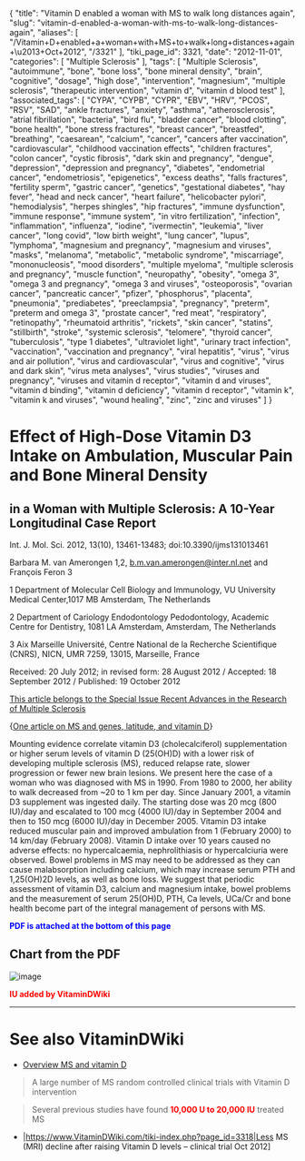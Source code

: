 {
    "title": "Vitamin D enabled a woman with MS to walk long distances again",
    "slug": "vitamin-d-enabled-a-woman-with-ms-to-walk-long-distances-again",
    "aliases": [
        "/Vitamin+D+enabled+a+woman+with+MS+to+walk+long+distances+again+\u2013+Oct+2012",
        "/3321"
    ],
    "tiki_page_id": 3321,
    "date": "2012-11-01",
    "categories": [
        "Multiple Sclerosis"
    ],
    "tags": [
        "Multiple Sclerosis",
        "autoimmune",
        "bone",
        "bone loss",
        "bone mineral density",
        "brain",
        "cognitive",
        "dosage",
        "high dose",
        "intervention",
        "magnesium",
        "multiple sclerosis",
        "therapeutic intervention",
        "vitamin d",
        "vitamin d blood test"
    ],
    "associated_tags": [
        "CYPA",
        "CYPB",
        "CYPR",
        "EBV",
        "HRV",
        "PCOS",
        "RSV",
        "SAD",
        "ankle fractures",
        "anxiety",
        "asthma",
        "atherosclerosis",
        "atrial fibrillation",
        "bacteria",
        "bird flu",
        "bladder cancer",
        "blood clotting",
        "bone health",
        "bone stress fractures",
        "breast cancer",
        "breastfed",
        "breathing",
        "caesarean",
        "calcium",
        "cancer",
        "cancers after vaccination",
        "cardiovascular",
        "childhood vaccination effects",
        "children fractures",
        "colon cancer",
        "cystic fibrosis",
        "dark skin and pregnancy",
        "dengue",
        "depression",
        "depression and pregnancy",
        "diabetes",
        "endometrial cancer",
        "endometriosis",
        "epigenetics",
        "excess deaths",
        "falls fractures",
        "fertility sperm",
        "gastric cancer",
        "genetics",
        "gestational diabetes",
        "hay fever",
        "head and neck cancer",
        "heart failure",
        "helicobacter pylori",
        "hemodialysis",
        "herpes shingles",
        "hip fractures",
        "immune dysfunction",
        "immune response",
        "immune system",
        "in vitro fertilization",
        "infection",
        "inflammation",
        "influenza",
        "iodine",
        "ivermectin",
        "leukemia",
        "liver cancer",
        "long covid",
        "low birth weight",
        "lung cancer",
        "lupus",
        "lymphoma",
        "magnesium and pregnancy",
        "magnesium and viruses",
        "masks",
        "melanoma",
        "metabolic",
        "metabolic syndrome",
        "miscarriage",
        "mononucleosis",
        "mood disorders",
        "multiple myeloma",
        "multiple sclerosis and pregnancy",
        "muscle function",
        "neuropathy",
        "obesity",
        "omega 3",
        "omega 3 and pregnancy",
        "omega 3 and viruses",
        "osteoporosis",
        "ovarian cancer",
        "pancreatic cancer",
        "pfizer",
        "phosphorus",
        "placenta",
        "pneumonia",
        "prediabetes",
        "preeclampsia",
        "pregnancy",
        "preterm",
        "preterm and omega 3",
        "prostate cancer",
        "red meat",
        "respiratory",
        "retinopathy",
        "rheumatoid arthritis",
        "rickets",
        "skin cancer",
        "statins",
        "stillbirth",
        "stroke",
        "systemic sclerosis",
        "telomere",
        "thyroid cancer",
        "tuberculosis",
        "type 1 diabetes",
        "ultraviolet light",
        "urinary tract infection",
        "vaccination",
        "vaccination and pregnancy",
        "viral hepatitis",
        "virus",
        "virus and air pollution",
        "virus and cardiovascular",
        "virus and cognitive",
        "virus and dark skin",
        "virus meta analyses",
        "virus studies",
        "viruses and pregnancy",
        "viruses and vitamin d receptor",
        "vitamin d and viruses",
        "vitamin d binding",
        "vitamin d deficiency",
        "vitamin d receptor",
        "vitamin k",
        "vitamin k and viruses",
        "wound healing",
        "zinc",
        "zinc and viruses"
    ]
}


# Effect of High-Dose Vitamin D3 Intake on Ambulation, Muscular Pain and Bone Mineral Density

## in a Woman with Multiple Sclerosis: A 10-Year Longitudinal Case Report

Int. J. Mol. Sci. 2012, 13(10), 13461-13483; doi:10.3390/ijms131013461

Barbara M. van Amerongen 1,2, b.m.van.amerongen@inter.nl.net and François Feron 3 

1 Department of Molecular Cell Biology and Immunology, VU University Medical Center,1017 MB Amsterdam, The Netherlands

2 Department of Cariology Endodontology Pedodontology, Academic Centre for Dentistry, 1081 LA Amsterdam, Amsterdam, The Netherlands

3 Aix Marseille Université, Centre National de la Recherche Scientifique (CNRS), NICN, UMR 7259, 13015, Marseille, France

Received: 20 July 2012; in revised form: 28 August 2012 / Accepted: 18 September 2012 / Published: 19 October 2012

[This article belongs to the Special Issue Recent Advances in the Research of Multiple Sclerosis](http://www.mdpi.com/journal/ijms/special_issues/multiple_sclerosis%20) 

{[One article on MS and genes, latitude, and vitamin D](http://www.mdpi.com/1422-0067/13/9/11718%20)}

Mounting evidence correlate vitamin D3 (cholecalciferol) supplementation or higher serum levels of vitamin D (25(OH)D) with a lower risk of developing multiple sclerosis (MS), reduced relapse rate, slower progression or fewer new brain lesions. We present here the case of a woman who was diagnosed with MS in 1990. From 1980 to 2000, her ability to walk decreased from ~20 to 1 km per day. Since January 2001, a vitamin D3 supplement was ingested daily. The starting dose was 20 mcg (800 IU)/day and escalated to 100 mcg (4000 IU)/day in September 2004 and then to 150 mcg (6000 IU)/day in December 2005. Vitamin D3 intake reduced muscular pain and improved ambulation from 1 (February 2000) to 14 km/day (February 2008). Vitamin D intake over 10 years caused no adverse effects: no hypercalcaemia, nephrolithiasis or hypercalciuria were observed. Bowel problems in MS may need to be addressed as they can cause malabsorption including calcium, which may increase serum PTH and 1,25(OH)2D levels, as well as bone loss. We suggest that periodic assessment of vitamin D3, calcium and magnesium intake, bowel problems and the measurement of serum 25(OH)D, PTH, Ca levels, UCa/Cr and bone health become part of the integral management of persons with MS.

 **<span style="color:#00F;">PDF is attached at the bottom of this page</span>** 

## Chart from the PDF

<img src="https://d378j1rmrlek7x.cloudfront.net/attachments/jpeg/ms-walk.jpg" alt="image">

 **<span style="color:#F00;">IU added by VitaminDWiki</span>** 

- - - - - - - - - - - - - - 

# See also VitaminDWiki

* [Overview MS and vitamin D](/tags/overview-ms-and-vitamin-d.html)

> A large number of MS random controlled clinical trials with Vitamin D intervention

> Several previous studies have found **<span style="color:#F00;">10,000 U to 20,000 IU</span>**  treated MS

* |https://www.VitaminDWiki.com/tiki-index.php?page_id=3318|Less MS (MRI) decline after raising Vitamin D levels – clinical trial Oct 2012]